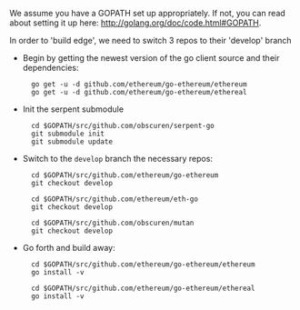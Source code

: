 We assume you have a GOPATH set up appropriately. If not, you can read about setting it up here: http://golang.org/doc/code.html#GOPATH.

In order to 'build edge', we need to switch 3 repos to their 'develop' branch

* Begin by getting the newest version of the go client source and their dependencies:

        go get -u -d github.com/ethereum/go-ethereum/ethereum
        go get -u -d github.com/ethereum/go-ethereum/ethereal

* Init the serpent submodule

        cd $GOPATH/src/github.com/obscuren/serpent-go
        git submodule init
        git submodule update

* Switch to the `develop` branch the necessary repos:

        cd $GOPATH/src/github.com/ethereum/go-ethereum
        git checkout develop

        cd $GOPATH/src/github.com/ethereum/eth-go
        git checkout develop

        cd $GOPATH/src/github.com/obscuren/mutan
        git checkout develop

* Go forth and build away:

        cd $GOPATH/src/github.com/ethereum/go-ethereum/ethereum
        go install -v

        cd $GOPATH/src/github.com/ethereum/go-ethereum/ethereal
        go install -v